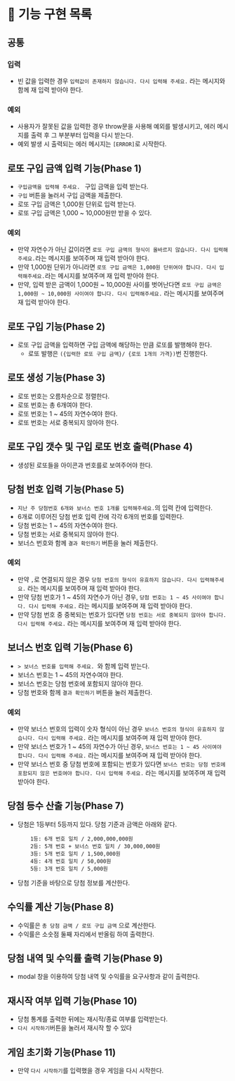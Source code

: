 # 🎯 기능 구현 목록

## 공통

### 입력

- 빈 값을 입력한 경우 `입력값이 존재하지 않습니다. 다시 입력해 주세요.`
  라는 메시지와 함께 재 입력 받아야 한다.

### 예외

- 사용자가 잘못된 값을 입력한 경우 throw문을 사용해 예외를 발생시키고, 에러 메시지를 출력 후 그 부분부터 입력을 다시 받는다.
- 예외 발생 시 출력되는 에러 메시지는 `[ERROR]`로 시작한다.

## 로또 구입 금액 입력 기능(Phase 1)

- `구입금액을 입력해 주세요. ` 구입 금액을 입력 받는다.
- `구입` 버튼을 눌러서 구입 금액을 제출한다.
- 로또 구입 금액은 1,000원 단위로 입력 받는다.
- 로또 구입 금액은 1,000 ~ 10,000원만 받을 수 있다.

### 예외

- 만약 자연수가 아닌 값이라면 `로또 구입 금액의 형식이 올바르지 않습니다. 다시 입력해주세요.`라는 메시지를 보여주며 재 입력 받아야 한다.
- 만약 1,000원 단위가 아니라면 `로또 구입 금액은 1,000원 단위여야 합니다. 다시 입력해주세요.`라는 메시지를 보여주며 재 입력 받아야 한다.
- 만약, 입력 받은 금액이 1,000원 ~ 10,000원 사이를 벗어난다면 `로또 구입 금액은 1,000원 ~ 10,000원 사이여야 합니다. 다시 입력해주세요.` 라는 메시지를 보여주며 재 입력 받아야 한다.

## 로또 구입 기능(Phase 2)

- 로또 구입 금액을 입력하면 구입 금액에 해당하는 만큼 로또를 발행해야 한다.
  - 로또 발행은 `({입력한 로또 구입 금액}/ {로또 1개의 가격})`번 진행한다.

## 로또 생성 기능(Phase 3)

- 로또 번호는 오름차순으로 정렬한다.
- 로또 번호는 총 6개여야 한다.
- 로또 번호는 1 ~ 45의 자연수여야 한다.
- 로또 번호는 서로 중복되지 않아야 한다.

## 로또 구입 갯수 및 구입 로또 번호 출력(Phase 4)

- 생성된 로또들을 아이콘과 번호를로 보여주어야 한다.

## 당첨 번호 입력 기능(Phase 5)

- `지난 주 당첨번호 6개와 보너스 번호 1개를 입력해주세요.`의 입력 칸에 입력한다.
- 6개로 이루어진 당첨 번호 입력 칸에 각각 6개의 번호를 입력한다.
- 당첨 번호는 1 ~ 45의 자연수여야 한다.
- 당첨 번호는 서로 중복되지 않아야 한다.
- 보너스 번호와 함께 `결과 확인하기` 버튼을 눌러 제출한다.

### 예외

- 만약 `,`로 연결되지 않은 경우 `당첨 번호의 형식이 유효하지 않습니다. 다시 입력해주세요.` 라는 메시지를 보여주며 재 입력 받아야 한다.
- 만약 당첨 번호가 1 ~ 45의 자연수가 아닌 경우, `당첨 번호는 1 ~ 45 사이여야 합니다. 다시 입력해 주세요.` 라는 메시지를 보여주며 재 입력 받아야 한다.
- 만약 당첨 번호 중 중복되는 번호가 있다면 `당첨 번호는 서로 중복되지 않아야 합니다. 다시 입력해 주세요.` 라는 메시지를 보여주며 재 입력 받아야 한다.

## 보너스 번호 입력 기능(Phase 6)

- `> 보너스 번호를 입력해 주세요. `와 함께 입력 받는다.
- 보너스 번호는 1 ~ 45의 자연수여야 한다.
- 보너스 번호는 당첨 번호에 포함되지 않아야 한다.
- 당첨 번호와 함께 `결과 확인하기` 버튼을 눌러 제출한다.

### 예외

- 만약 보너스 번호의 입력이 숫자 형식이 아닌 경우 `보너스 번호의 형식이 유효하지 않습니다. 다시 입력해 주세요.` 라는 메시지를 보여주며 재 입력 받아야 한다.
- 만약 보너스 번호가 1 ~ 45의 자연수가 아닌 경우, `보너스 번호는 1 ~ 45 사이여야 합니다. 다시 입력해 주세요.` 라는 메시지를 보여주며 재 입력 받아야 한다.
- 만약 보너스 번호 중 당첨 번호에 포함되는 번호가 있다면 `보너스 번호는 당첨 번호에 포함되지 않은 번호여야 합니다. 다시 입력해 주세요.` 라는 메시지를 보여주며 재 입력 받아야 한다.

## 당첨 등수 산출 기능(Phase 7)

- 당첨은 1등부터 5등까지 있다. 당첨 기준과 금액은 아래와 같다.
  ```plain text
      1등: 6개 번호 일치 / 2,000,000,000원
      2등: 5개 번호 + 보너스 번호 일치 / 30,000,000원
      3등: 5개 번호 일치 / 1,500,000원
      4등: 4개 번호 일치 / 50,000원
      5등: 3개 번호 일치 / 5,000원
  ```
- 당첨 기준을 바탕으로 당첨 정보를 계산한다.

## 수익률 계산 기능(Phase 8)

- 수익률은 `총 당첨 금액 / 로또 구입 금액` 으로 계산한다.
- 수익률은 소숫점 둘째 자리에서 반올림 하여 출력한다.

## 당첨 내역 및 수익률 출력 기능(Phase 9)

- modal 창을 이용하여 당첨 내역 및 수익률을 요구사항과 같이 출력한다.

## 재시작 여부 입력 기능(Phase 10)

- 당첨 통계를 출력한 뒤에는 재시작/종료 여부를 입력받는다.
- `다시 시작하기`버튼을 눌러서 재시작 할 수 있다

## 게임 초기화 기능(Phase 11)

- 만약 `다시 시작하기`를 입력했을 경우 게임을 다시 시작한다.
